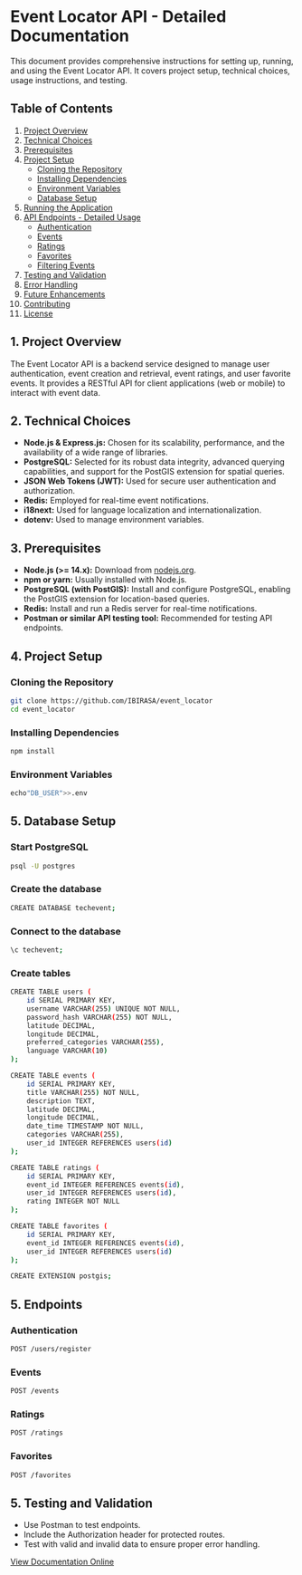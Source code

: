 # Event Locator API - Detailed Documentation

This document provides comprehensive instructions for setting up, running, and using the Event Locator API. It covers project setup, technical choices, usage instructions, and testing.

## Table of Contents

1.  [Project Overview](#project-overview)
2.  [Technical Choices](#technical-choices)
3.  [Prerequisites](#prerequisites)
4.  [Project Setup](#project-setup)
    - [Cloning the Repository](#cloning-the-repository)
    - [Installing Dependencies](#installing-dependencies)
    - [Environment Variables](#environment-variables)
    - [Database Setup](#database-setup)
5.  [Running the Application](#running-the-application)
6.  [API Endpoints - Detailed Usage](#api-endpoints---detailed-usage)
    - [Authentication](#authentication)
    - [Events](#events)
    - [Ratings](#ratings)
    - [Favorites](#favorites)
    - [Filtering Events](#filtering-events)
7.  [Testing and Validation](#testing-and-validation)
8.  [Error Handling](#error-handling)
9.  [Future Enhancements](#future-enhancements)
10. [Contributing](#contributing)
11. [License](#license)

## 1. Project Overview

The Event Locator API is a backend service designed to manage user authentication, event creation and retrieval, event ratings, and user favorite events. It provides a RESTful API for client applications (web or mobile) to interact with event data.

## 2. Technical Choices

- **Node.js & Express.js:** Chosen for its scalability, performance, and the availability of a wide range of libraries.
- **PostgreSQL:** Selected for its robust data integrity, advanced querying capabilities, and support for the PostGIS extension for spatial queries.
- **JSON Web Tokens (JWT):** Used for secure user authentication and authorization.
- **Redis:** Employed for real-time event notifications.
- **i18next:** Used for language localization and internationalization.
- **dotenv:** Used to manage environment variables.

## 3. Prerequisites

- **Node.js (>= 14.x):** Download from [nodejs.org](https://nodejs.org/).
- **npm or yarn:** Usually installed with Node.js.
- **PostgreSQL (with PostGIS):** Install and configure PostgreSQL, enabling the PostGIS extension for location-based queries.
- **Redis:** Install and run a Redis server for real-time notifications.
- **Postman or similar API testing tool:** Recommended for testing API endpoints.

## 4. Project Setup

### Cloning the Repository

```bash
git clone https://github.com/IBIRASA/event_locator
cd event_locator
```

### Installing Dependencies

```bash
npm install
```

### Environment Variables

```bash
echo"DB_USER">>.env

```

## 5. Database Setup

### Start PostgreSQL

```bash
psql -U postgres

```

### Create the database

```bash
CREATE DATABASE techevent;

```

### Connect to the database

```bash
\c techevent;

```

### Create tables

```bash
CREATE TABLE users (
    id SERIAL PRIMARY KEY,
    username VARCHAR(255) UNIQUE NOT NULL,
    password_hash VARCHAR(255) NOT NULL,
    latitude DECIMAL,
    longitude DECIMAL,
    preferred_categories VARCHAR(255),
    language VARCHAR(10)
);

CREATE TABLE events (
    id SERIAL PRIMARY KEY,
    title VARCHAR(255) NOT NULL,
    description TEXT,
    latitude DECIMAL,
    longitude DECIMAL,
    date_time TIMESTAMP NOT NULL,
    categories VARCHAR(255),
    user_id INTEGER REFERENCES users(id)
);

CREATE TABLE ratings (
    id SERIAL PRIMARY KEY,
    event_id INTEGER REFERENCES events(id),
    user_id INTEGER REFERENCES users(id),
    rating INTEGER NOT NULL
);

CREATE TABLE favorites (
    id SERIAL PRIMARY KEY,
    event_id INTEGER REFERENCES events(id),
    user_id INTEGER REFERENCES users(id)
);

CREATE EXTENSION postgis;

```

## 5. Endpoints

### Authentication

```bash
POST /users/register

```

### Events

```bash
POST /events


```

### Ratings

```bash
POST /ratings


```

### Favorites

```bash
POST /favorites


```

## 5. Testing and Validation

- Use Postman to test endpoints.
- Include the Authorization header for protected routes.
- Test with valid and invalid data to ensure proper error handling.

[View Documentation Online](https://documenter.getpostman.com/view/42118517/2sB2cUA3Cu)
